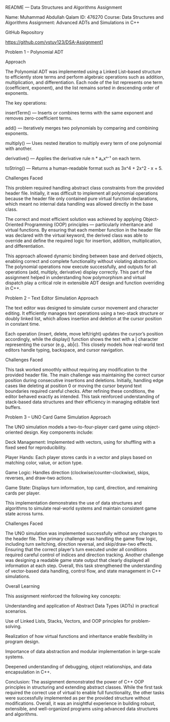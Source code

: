 README — Data Structures and Algorithms Assignment

Name: Muhammad Abdullah
Qalam ID: 476270
Course: Data Structures and Algorithms
Assignment: Advanced ADTs and Simulations in C++

GitHub Repository

https://github.com/vstuv123/DSA-Assignment1

Problem 1 – Polynomial ADT

Approach

The Polynomial ADT was implemented using a Linked List–based structure to efficiently store terms and perform algebraic operations such as addition, multiplication, and differentiation.
Each node of the list represents one term (coefficient, exponent), and the list remains sorted in descending order of exponents.

The key operations:

insertTerm() — Inserts or combines terms with the same exponent and removes zero-coefficient terms.

add() — Iteratively merges two polynomials by comparing and combining exponents.

multiply() — Uses nested iteration to multiply every term of one polynomial with another.

derivative() — Applies the derivative rule n * aₙxⁿ⁻¹ on each term.

toString() — Returns a human-readable format such as 3x^4 + 2x^2 - x + 5.

Challenges Faced

This problem required handling abstract class constraints from the provided header file.
Initially, it was difficult to implement all polynomial operations because the header file only contained pure virtual function declarations, which meant no internal data handling was allowed directly in the base class.

The correct and most efficient solution was achieved by applying Object-Oriented Programming (OOP) principles — particularly inheritance and virtual functions.
By ensuring that each member function in the header file was declared with the virtual keyword, the derived class was able to override and define the required logic for insertion, addition, multiplication, and differentiation.

This approach allowed dynamic binding between base and derived objects, enabling correct and complete functionality without violating abstraction.
The polynomial operations now execute successfully, and outputs for all operations (add, multiply, derivative) display correctly.
This part of the assignment helped in understanding how polymorphism and virtual dispatch play a critical role in extensible ADT design and function overriding in C++.

Problem 2 – Text Editor Simulation
Approach

The text editor was designed to simulate cursor movement and character editing.
It efficiently manages text operations using a two-stack structure or doubly linked list, which allows insertion and deletion at the cursor position in constant time.

Each operation (insert, delete, move left/right) updates the cursor’s position accordingly, while the display() function shows the text with a | character representing the cursor (e.g., ab|c).
This closely models how real-world text editors handle typing, backspace, and cursor navigation.

Challenges Faced

This task worked smoothly without requiring any modification to the provided header file.
The main challenge was maintaining the correct cursor position during consecutive insertions and deletions.
Initially, handling edge cases like deleting at position 0 or moving the cursor beyond text boundaries required careful checks.
After refining these conditions, the editor behaved exactly as intended.
This task reinforced understanding of stack-based data structures and their efficiency in managing editable text buffers.

Problem 3 – UNO Card Game Simulation
Approach

The UNO simulation models a two-to-four-player card game using object-oriented design.
Key components include:

Deck Management: Implemented with vectors, using <random> for shuffling with a fixed seed for reproducibility.

Player Hands: Each player stores cards in a vector and plays based on matching color, value, or action type.

Game Logic: Handles direction (clockwise/counter-clockwise), skips, reverses, and draw-two actions.

Game State: Displays turn information, top card, direction, and remaining cards per player.

This implementation demonstrates the use of data structures and algorithms to simulate real-world systems and maintain consistent game state across turns.

Challenges Faced

The UNO simulation was implemented successfully without any changes to the header file.
The primary challenge was handling the game flow logic, including turn switching, direction reversal, and skip/draw-two effects.
Ensuring that the correct player’s turn executed under all conditions required careful control of indices and direction tracking.
Another challenge was designing a readable game state output that clearly displayed all information at each step.
Overall, this task strengthened the understanding of vector-based data handling, control flow, and state management in C++ simulations.

Overall Learning

This assignment reinforced the following key concepts:

Understanding and application of Abstract Data Types (ADTs) in practical scenarios.

Use of Linked Lists, Stacks, Vectors, and OOP principles for problem-solving.

Realization of how virtual functions and inheritance enable flexibility in program design.

Importance of data abstraction and modular implementation in large-scale systems.

Deepened understanding of debugging, object relationships, and data encapsulation in C++.

Conclusion:
The assignment demonstrated the power of C++ OOP principles in structuring and extending abstract classes.
While the first task required the correct use of virtual to enable full functionality, the other tasks were successfully implemented as per the provided structure without modifications.
Overall, it was an insightful experience in building robust, extensible, and well-organized programs using advanced data structures and algorithms.
